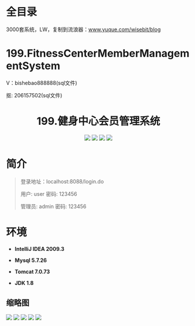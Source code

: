 # 全目录

3000套系统，LW，复制到流浪器：www.yuque.com/wisebit/blog

# 199.FitnessCenterMemberManagementSystem


<p>V：bishebao888888(sql文件)</p>
<p>抠: 206157502(sql文件)</p>

<p><h1 align="center">199.健身中心会员管理系统</h1></p>


<p align="center">
	<img src="https://img.shields.io/badge/jdk-1.8-orange.svg"/>
    <img src="https://img.shields.io/badge/springboot-5.x-lightgrey.svg"/>
    <img src="https://img.shields.io/badge/jsp-3.x-blue.svg"/>
    <img src="https://img.shields.io/badge/mybatis-5.x-yellow.svg"/>
</p>

# 简介
>
> 
>
> 登录地址：localhost:8088/login.do
>
> 用户: user   密码: 123456
>
> 管理员: admin   密码: 123456
>


# 环境

- <b>IntelliJ IDEA 2009.3</b>

- <b>Mysql 5.7.26</b>

- <b>Tomcat 7.0.73</b>

- <b>JDK 1.8</b>




## 缩略图

![](https://bitwise.oss-cn-heyuan.aliyuncs.com/2024/9/10/4a35bfc4-8805-4d48-ad68-49e74a2373d1.png)
![](https://bitwise.oss-cn-heyuan.aliyuncs.com/2024/9/10/e097663e-327f-4931-92ea-7af9c5b9f6e5.png)
![](https://bitwise.oss-cn-heyuan.aliyuncs.com/2024/9/10/72ea6a61-96aa-42de-875a-ed4fdf7ddac3.png)
![](https://bitwise.oss-cn-heyuan.aliyuncs.com/2024/9/10/76b20b82-e369-4284-a6cd-2a3e79284000.png)
![](https://bitwise.oss-cn-heyuan.aliyuncs.com/2024/9/10/b6b4e4a0-4eb9-4839-b8c3-3dd7bdc15385.png)

